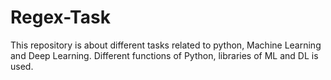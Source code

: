 # Regex-Task
This repository is about different tasks related to python, Machine Learning and Deep Learning. Different  functions of Python, libraries of ML and DL is used. 
